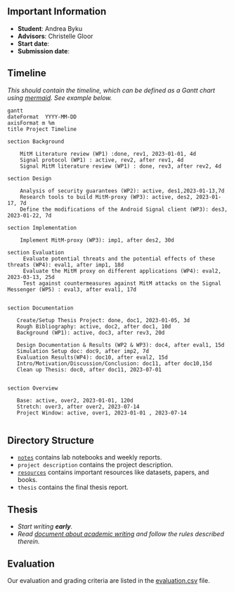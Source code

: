 ## Important Information

- **Student**: Andrea Byku
- **Advisors**: Christelle Gloor
- **Start date**: 
- **Submission date**:

## Timeline

*This should contain the timeline, which can be defined as a Gantt chart using [mermaid](https://mermaid-js.github.io/mermaid/). See example below.*

```mermaid
gantt
dateFormat  YYYY-MM-DD
axisFormat m %m
title Project Timeline

section Background

    MitM Literature review (WP1) :done, rev1, 2023-01-01, 4d
    Signal protocol (WP1) : active, rev2, after rev1, 4d
    Signal MitM literature review (WP1) : done, rev3, after rev2, 4d

section Design

    Analysis of security guarantees (WP2): active, des1,2023-01-13,7d
    Research tools to build MitM-proxy (WP3): active, des2, 2023-01-17, 7d
    Define the modifications of the Android Signal client (WP3): des3, 2023-01-22, 7d

section Implementation

    Implement MitM-proxy (WP3): imp1, after des2, 30d

section Evaluation
     Evaluate potential threats and the potential effects of these threats (WP4): eval1, after imp1, 18d
     Evaluate the MitM proxy on different applications (WP4): eval2, 2023-03-13, 25d
     Test against countermeasures against MitM attacks on the Signal Messenger (WP5) : eval3, after eval1, 17d


section Documentation

   Create/Setup Thesis Project: done, doc1, 2023-01-05, 3d
   Rough Bibliography: active, doc2, after doc1, 10d
   Background (WP1): active, doc3, after rev3, 20d

   Design Documentation & Results (WP2 & WP3): doc4, after eval1, 15d
   Simulation Setup doc: doc9, after imp2, 7d
   Evaluation Results(WP4): doc10, after eval2, 15d
   Intro/Motivation/Discussion/Conclusion: doc11, after doc10,15d
   Clean up Thesis: doc0, after doc11, 2023-07-01


section Overview

   Base: active, over2, 2023-01-01, 120d
   Stretch: over3, after over2, 2023-07-14
   Project Window: active, over1, 2023-01-01 , 2023-07-14


```

## Directory Structure

- [`notes`](./notes/README.md) contains lab notebooks and weekly reports.
- `project description` contains the project description.
- [`resources`](./notes/README.md) contains important resources like datasets, papers, and books.
- `thesis` contains the final thesis report.

## Thesis

- *Start writing **early**.*
- *Read [document about academic writing](https://cloud.inf.ethz.ch/s/Sdn8DybyAxZbtw3) and follow the rules described therein.*

## Evaluation

Our evaluation and grading criteria are listed in the [evaluation.csv](evaluation.csv) file.
